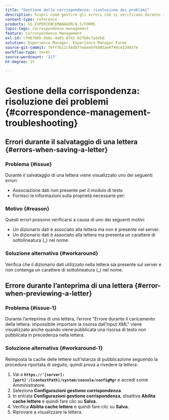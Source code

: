 ```yaml
---
title: "Gestione della corrispondenza: risoluzione dei problemi"
description: Scopri come gestire gli errori che si verificano durante il salvataggio di una lettera in un ambiente AEM Forms.
content-type: reference
products: SG_EXPERIENCEMANAGER/6.5/FORMS
topic-tags: correspondence-management
feature: Correspondence Management
exl-id: cf06796b-bb8c-4a65-8f42-02fb0cfa3ebd
solution: Experience Manager, Experience Manager Forms
source-git-commit: 76fffb11c56dbf7ebee9f6805ae0799cd32985fe
workflow-type: tm+mt
source-wordcount: '217'
ht-degree: 1%

---
```


# Gestione della corrispondenza: risoluzione dei problemi {#correspondence-management-troubleshooting}

## Errori durante il salvataggio di una lettera {#errors-when-saving-a-letter}

### Problema   {#issue}

Durante il salvataggio di una lettera viene visualizzato uno dei seguenti errori:

* Associazione dati non presente per il modulo di testo
* Fornisci le informazioni sulla proprietà necessarie per:

### Motivo {#reason}

Questi errori possono verificarsi a causa di uno dei seguenti motivi:

* Un dizionario dati è associato alla lettera ma non è presente nel server.
* Un dizionario dati è associato alla lettera ma presenta un carattere di sottolineatura (_) nel nome.

### Soluzione alternativa {#workaround}

Verifica che il dizionario dati utilizzato nella lettera sia presente sul server e non contenga un carattere di sottolineatura (_) nel nome.

## Errore durante l’anteprima di una lettera {#error-when-previewing-a-letter}

### Problema   {#issue-1}

Durante l’anteprima di una lettera, l’errore &quot;Errore durante il caricamento della lettera: impossibile importare la risorsa dall’input XML&quot; viene visualizzato anche quando viene pubblicata una risorsa di testo non pubblicata in precedenza nella lettera.

### Soluzione alternativa {#workaround-1}

Reimposta la cache delle lettere sull’istanza di pubblicazione seguendo la procedura riportata di seguito, quindi prova a rivedere la lettera:

1. Vai a **`https://'[server]:[port]'/[contextPath]/system/console/configMgr`** e accedi come Amministratore.
1. Seleziona **Configurazioni gestione corrispondenza**.
1. In entrata **Configurazioni gestione corrispondenza**, disattiva **Abilita cache lettere** e quindi fare clic su **Salva.**
1. Verifica **Abilita cache lettere** e quindi fare clic su **Salva**.
1. Riprovare a visualizzare la lettera.
